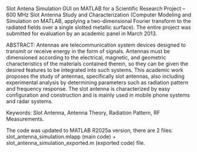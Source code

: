 Slot Antena Simulation GUI on MATLAB for a Scientific Research Project – 
600 MHz Slot Antenna Study and Characterization (Computer Modeling and 
Simulation on MATLAB, applying a two-dimensional Fourier transform to the 
radiated fields over a single slotted metallic surface). The entire project 
was submitted for evaluation by an academic panel in March 2013.

ABSTRACT: Antennas are telecommunication system devices designed to 
transmit or receive energy in the form of signals. Antennas must be 
dimensioned according to the electrical, magnetic, and geometric 
characteristics of the materials contained therein, so they can be given 
the desired features to be 
integrated into such systems. This academic work proposes the study of 
antennas, specifically slot antennas, also including experimental analysis 
by determining parameters such as radiation pattern and frequency response. 
The slot antenna is characterized by easy configuration and construction 
and is mainly used in mobile phone systems and radar systems.

Keywords: Slot Antenna, Antenna Theory, Radiation Pattern, RF Measurements.

The code was updated to MATLAB R2025a version, there are 2 files: 
slot_antenna_simulation.mlapp (main code) + slot_antenna_simulation_exported.m 
(exported code) file.